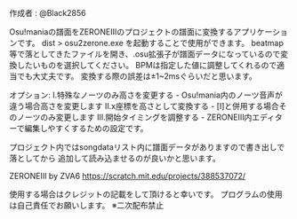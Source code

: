作成者 : @Black2856

Osu!maniaの譜面をZERONEIIIのプロジェクトの譜面に変換するアプリケーションです。
dist > osu2zerone.exe を起動することで使用ができます。
beatmap等で落としてきたファイルを開き、.osu拡張子が譜面データになっているので変換したいものを選択してください。
BPMは指定した値に調整してくれるので適当でも大丈夫です。
変換する際の誤差は±1~2msぐらいだと思います。

オプション:
Ⅰ.特殊なノーツのみ高さを変更する - Osu!mania内のノーツ音声が違う場合高さを変更します
Ⅱ.x座標を高さとして変換する - [Ⅰ]と併用する場合そのノーツのみ変更します
Ⅲ.開始タイミングを調整する - ZERONEIII内エディターで編集しやすくするための設定です。

プロジェクト内ではsongdataリスト内に譜面データがありますので書き出しで落としてから
追加して読み込ませるのが良いかと思います。

ZERONEIII by ZVA6
https://scratch.mit.edu/projects/388537072/

使用する場合はクレジットの記載をして頂けると幸いです。
プログラムの使用は自己責任でお願いします。
※二次配布禁止